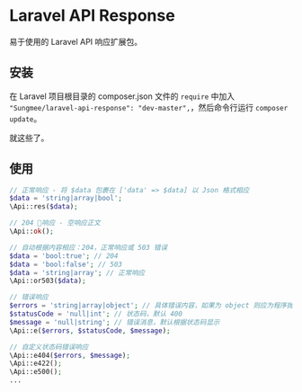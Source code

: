 # Laravel API Response

易于使用的 Laravel API 响应扩展包。

## 安装

在 Laravel 项目根目录的 composer.json 文件的 `require` 中加入 `"Sungmee/laravel-api-response": "dev-master",`，然后命令行运行 `composer update`。

就这些了。

## 使用

```php
// 正常响应 - 将 $data 包裹在 ['data' => $data] 以 Json 格式相应
$data = 'string|array|bool';
\Api::res($data);

// 204 响应 - 空响应正文
\Api::ok();

// 自动根据内容相应：204，正常响应或 503 错误
$data = 'bool:true'; // 204
$data = 'bool:false'; // 503
$data = 'string|array'; // 正常响应
\Api::or503($data);

// 错误响应
$errors = 'string|array|object'; // 具体错误内容，如果为 object 则应为程序抛出的错误 \Exception，将自动转为普通错误响应。
$statusCode = 'null|int'; // 状态码，默认 400
$message = 'null|string'; // 错误消息，默认根据状态码显示
\Api::e($errors, $statusCode, $message);

// 自定义状态码错误响应
\Api::e404($errors, $message);
\Api::e422();
\Api::e500();
...
```